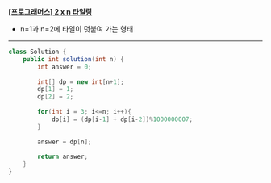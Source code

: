 **[[프로그래머스] 2 x n 타일링](https://school.programmers.co.kr/learn/courses/30/lessons/12900)**

- n=1과 n=2에 타일이 덧붙여 가는 형태

---


```java
class Solution {
    public int solution(int n) {
        int answer = 0;
        
        int[] dp = new int[n+1];
        dp[1] = 1;
        dp[2] = 2;
        
        for(int i = 3; i<=n; i++){
            dp[i] = (dp[i-1] + dp[i-2])%1000000007;
        }
        
        answer = dp[n];
        
        return answer;
    }
}
```
